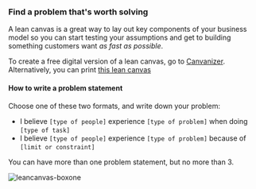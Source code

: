 ### Find a problem that's worth solving

A lean canvas is a great way to lay out key components of your business model so you can start testing your assumptions and get to building something customers want *as fast as possible*.

To create a free digital version of a lean canvas, go to [Canvanizer](https://canvanizer.com/new/lean-canvas). Alternatively, you can print [this lean canvas](https://cloud.githubusercontent.com/assets/100216/12663330/7f1ced9e-c5e4-11e5-9a5d-87582d98bfc3.png)

#### How to write a problem statement

Choose one of these two formats, and write down your problem:

- I believe `[type of people]` experience `[type of problem]` when doing `[type of task]`
- I believe `[type of people]` experience `[type of problem]` because of `[limit or constraint]`

You can have more than one problem statement, but no more than 3. 

![leancanvas-boxone](https://cloud.githubusercontent.com/assets/100216/12663384/01a9f96e-c5e5-11e5-8221-515eb792f036.png)
